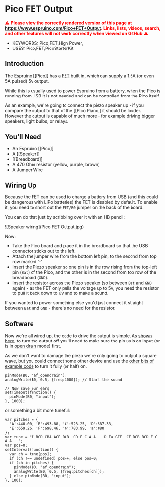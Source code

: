 <!--- Copyright (c) 2015 Gordon Williams, Pur3 Ltd. See the file LICENSE for copying permission. -->
Pico FET Output
=============

<span style="color:red">:warning: **Please view the correctly rendered version of this page at https://www.espruino.com/Pico+FET+Output. Links, lists, videos, search, and other features will not work correctly when viewed on GitHub** :warning:</span>

* KEYWORDS: Pico,FET,High Power,
* USES: Pico,FET,PicoStarterKit

Introduction
-----------

The Espruino [[Pico]] has a [FET](/Pico#power) built in, which can supply a 1.5A (or even 5A pulsed) 5v output.

While this is usually used to power Espruino from a battery, when the Pico is running from USB it is not needed and can be controlled from the Pico itself.

As an example, we're going to connect the piezo speaker up - if you compare the output to that of the [[Pico Piano]] it should be louder. However the output is capable of much more - for example driving bigger speakers, light bulbs, or relays.

You'll Need
----------

* An Espruino [[Pico]]
* A [[Speaker]]
* [[Breadboard]]
* A 470 Ohm resistor (yellow, purple, brown)
* A Jumper Wire

Wiring Up
--------

Because the FET can be used to charge a battery from USB (and this could be dangerous with LiPo batteries) the FET is disabled by default. To enable it, you need to short out the `FET/B0` jumper on the back of the board. 

You can do that just by scribbling over it with an HB pencil:

![Speaker wiring](Pico FET Output.jpg)

Now:

* Take the Pico board and place it in the breadboard so that the USB connector sticks out to the left.
* Attach the jumper wire from the bottom left pin, to the second from top row marked '-'
* Insert the Piezo speaker so one pin is in the row rising from the top-left pin (`Bat`) of the Pico, and the other is in the second from top row of the breadboard (`GND`).
* Insert the resistor across the Piezo speaker (so between `Bat` and `GND` again) - as the FET only pulls the voltage up to 5v, you need the resistor to pull it back down to 0v and to make a sound.

If you wanted to power something else you'd just connect it straight between `Bat` and `GND` - there's no need for the resistor.

Software
-------

Now we're all wired up, the code to drive the output is simple. As [shown here](/Pico#power), to turn the output off you'll need to make sure the pin `B0` is an input (or is in [open drain](http://en.wikipedia.org/wiki/Open_collector) mode) first.

As we don't want to damage the piezo we're only going to output a square wave, but you could connect some other device and use the [other bits of example code](/Pico#power) to turn it fully (or half) on.


```
pinMode(B0, "af_opendrain");
analogWrite(B0, 0.5, {freq:3000}); // Start the sound

// Now save our ears
setTimeout(function() {
  pinMode(B0, "input");
}, 1000);
```

or something a bit more tuneful:

```
var pitches = {
  'A':440.00, 'B':493.88, 'C':523.25, 'D':587.33,
  'E':659.26, 'F':698.46, 'G':783.99, 'a':880
};
var tune = "E BCD CBA ACE DCB  CD E C A A    D Fa GFE  CE DCB BCD E C A A   ";
var pos=0;
setInterval(function() {
  var ch = tune[pos];
  if (ch !== undefined) pos++; else pos=0;
  if (ch in pitches) {
    pinMode(B0, "af_opendrain"); 
    analogWrite(B0, 0.5, {freq:pitches[ch]});
  } else pinMode(B0, "input");
}, 100);
```
